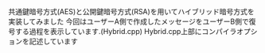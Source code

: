 共通鍵暗号方式(AES)と公開鍵暗号方式(RSA)を用いてハイブリッド暗号方式を実装してみました
今回はユーザーA側で作成したメッセージをユーザーB側で復号する過程を表示しています.(Hybrid.cpp)
Hybrid.cpp上部にコンパイラオプションを記述しています
